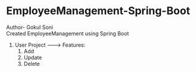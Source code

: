 # EmployeeManagement-Spring-Boot
Author- Gokul Soni
<br>
Created EmployeeManagement using Spring Boot
1. User Project
   ---> Features:
   1. Add
   2. Update
   3. Delete
   
